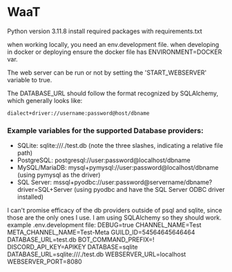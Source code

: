 # WaaT

Python version 3.11.8
install required packages with requirements.txt

when working locally, you need an env.development file.
when developing in docker or deploying ensure the docker file has ENVIRONMENT=DOCKER var.

The web server can be run or not by setting the 'START_WEBSERVER' variable to true.

The DATABASE_URL should follow the format recognized by SQLAlchemy, which generally looks like:

`dialect+driver://username:password@host/dbname`

### Example variables for the supported Database providers:
- SQLite: sqlite:///./test.db (note the three slashes, indicating a relative file path)
- PostgreSQL: postgresql://user:password@localhost/dbname
- MySQL/MariaDB: mysql+pymysql://user:password@localhost/dbname (using pymysql as the driver)
- SQL Server: mssql+pyodbc://user:password@servername/dbname?driver=SQL+Server (using pyodbc and have the SQL Server ODBC driver installed)


I can't promise efficacy of the db providers outside of psql and sqlite, since those are the only ones I use. I am using SQLAlchemy so they should work.
example .env.development file:
DEBUG=true
CHANNEL_NAME=Test
META_CHANNEL_NAME=Test-Meta
GUILD_ID=54564645646464
DATABASE_URL=test.db
BOT_COMMAND_PREFIX=!
DISCORD_API_KEY=APIKEY
DATABASE=sqlite
DATABASE_URL=sqlite:///./test.db
WEBSERVER_URL=localhost
WEBSERVER_PORT=8080
